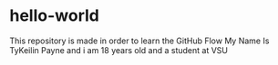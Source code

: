 # hello-world
This repository is made in order to learn the GitHub Flow
My Name Is TyKeilin Payne and i am 18 years old and a student at VSU
